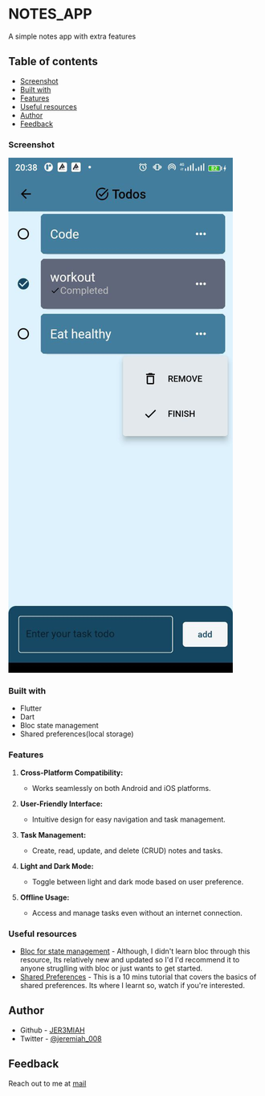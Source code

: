 # NOTES_APP

A simple notes app with extra features

## Table of contents

- [Screenshot](#screenshot)
- [Built with](#built-with)
- [Features](#features)
- [Useful resources](#useful-resources)
- [Author](#author)
- [Feedback](#feedback)

### Screenshot

![](./assets/screenshots/todo_section.jpg)

### Built with

- Flutter
- Dart
- Bloc state management
- Shared preferences(local storage)

### Features

1. **Cross-Platform Compatibility:**

   - Works seamlessly on both Android and iOS platforms.

2. **User-Friendly Interface:**

   - Intuitive design for easy navigation and task management.

3. **Task Management:**

   - Create, read, update, and delete (CRUD) notes and tasks.

4. **Light and Dark Mode:**

   - Toggle between light and dark mode based on user preference.

5. **Offline Usage:**
   - Access and manage tasks even without an internet connection.

### Useful resources

- [Bloc for state management](https://youtu.be/SDk_GldOtK8?si=NXnesVTmIGCNM3Hp) - Although, I didn't learn bloc through this resource, Its relatively new and updated so I'd I'd recommend it to anyone struglling with bloc or just wants to get started.
- [Shared Preferences](https://youtu.be/szOllHT1S7Y?si=RjeXsmQLpugX2EVx) - This is a 10 mins tutorial that covers the basics of shared preferences. Its where I learnt so, watch if you're interested.

## Author

- Github - [JER3MIAH](https://github.com/)
- Twitter - [@jeremiah_008](https://twitter.com/jeremiah_008)

## Feedback 

Reach out to me at [mail](jeremiah.devv@gmail.com)
